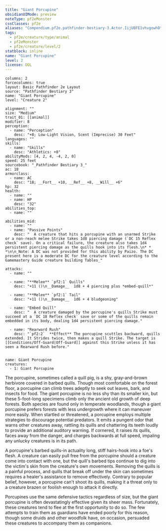 ```yaml
---
title: "Giant Porcupine"
obsidianUIMode: preview
noteType: pf2eMonster
cssClasses: pf2e
aliases: "Compendium.pf2e.pathfinder-bestiary-3.Actor.IijUBFE1vhvgowhD" 
tags:
  - pf2e/creature/type/animal
  - pf2eMonster
  - pf2e/creature/level/2
statblock: inline
name: "Giant Porcupine"
level: 2
license: OGL
---
```


```statblock
columns: 2
forcecolumns: true
layout: Basic Pathfinder 2e Layout
source: "Pathfinder Bestiary 3"
name: "Giant Porcupine"
level: "Creature 2"

alignment: ""
size: "Medium"
trait_01: [[animal]]
modifier: 8
perception:
  - name: "Perception"
    desc: "+8; Low-Light Vision, Scent (Imprecise) 30 Feet"
languages: ""
skills:
  - name: "Skills"
    desc: "Athletics: +8"
abilityMods: [4, 2, 4, -4, 2, 0]
speed: 25 feet
sourcebook: "_Pathfinder Bestiary 3_"
ac: 18
armorclass:
  - name: AC
    desc: "18; __Fort__ +10, __Ref__ +8, __Will__ +6"
hp: 32
health:
  - name: ""
  - name: HP
    desc: "32"
abilities_top:
  - name: ""

abilities_mid:
  - name: ""
  - name: "Passive Points"
    desc: "  A creature that hits a porcupine with an unarmed Strike or a non-reach melee Strike takes 1d8 piercing damage (`DC 15 Reflex check` save). On a critical failure, the creature also takes 1d4 persistent piercing damage as the quills hook into its flesh.\n* * *\n\n_Note: A DC was not provided for this ability by Paizo. The DC present here is a moderate DC for the creature level according to the Gamemastery Guide creature building Tables_"

attacks:
  - name: ""

  - name: "**Melee** `pf2:1` Quills"
    desc: "+11 ()\n__Damage__  1d8 + 4 piercing plus *embed-quill*"

  - name: "**Melee** `pf2:1` Tail"
    desc: "+11 ()\n__Damage__  1d6 + 4 bludgeoning"

  - name: "Embed Quill"
    desc: "  A creature damaged by the porcupine's quills Strike must succeed at a `DC 18 Reflex check` save or some of the quills remain embedded in its body, dealing 1d4 persistent piercing damage."

  - name: "Rearward Rush"
    desc: "`pf2:2`  **Effect** The porcupine scuttles backward, quills extended. It Strides twice, then makes a quill Strike. The target is [[Conditions/Off-Guard|Off-Guard]] against this Strike unless it has seen a Rearward Rush before."
 
```

```encounter-table
name: Giant Porcupine
creatures:
  - 1: Giant Porcupine
```



The porcupine, sometimes called a quill pig, is a shy, gray-and-brown herbivore covered in barbed quills. Though most comfortable on the forest floor, a porcupine can climb trees adeptly to seek out leaves, bark, and insects for food. The giant porcupine is no less shy than its smaller kin, but these 5-foot-long specimens climb only the ancient old growth of deep forests. Both species are found only in temperate woodlands, though a giant porcupine prefers forests with less undergrowth where it can maneuver more easily. When startled or threatened, a porcupine employs multiple strategies to discourage potential predators. It emits a pungent odor that warns other creatures away, rattling its quills and chattering its teeth loudly to provide an additional auditory warning. If cornered, it raises its quills, faces away from the danger, and charges backwards at full speed, impaling any unlucky creatures is in its path.

A porcupine's barbed quills-in actuality long, stiff hairs-hook into a foe's flesh. A creature can easily pull free from the porcupine should a creature come into contact with one, but the quill's barbed tips continue to dig into the victim's skin from the creature's own movements. Removing the quills is a painful process, and quills that break off under the skin can sometimes requires a healer's assistance to remove effectively. Contrary to popular belief, however, a porcupine can't shoot its quills, making it a threat only to a creature brazen or foolish enough to attack it directly.

Porcupines use the same defensive tactics regardless of size, but the giant porcupine is often devastatingly effective given its sheer mass. Fortunately, these creatures tend to flee at the first opportunity to do so. The few attempts to train them as guardians have ended poorly for this reason, though some druids and other woodfolk have, on occasion, persuaded these creatures to accompany them as companions.

